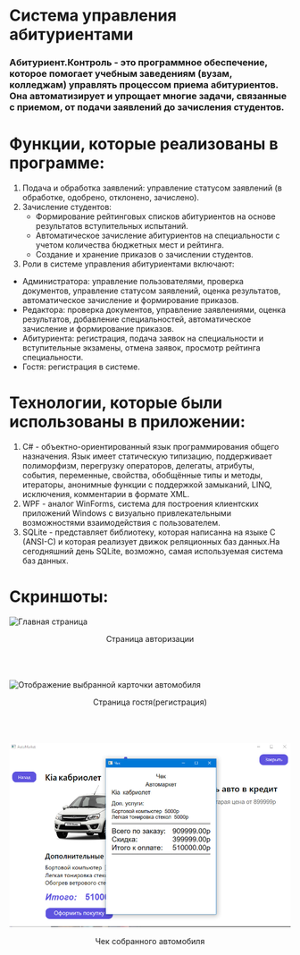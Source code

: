 # Система управления абитуриентами
### Абитуриент.Контроль - это программное обеспечение, которое помогает учебным заведениям (вузам, колледжам) управлять процессом приема абитуриентов. Она автоматизирует и упрощает многие задачи, связанные с приемом, от подачи заявлений до зачисления студентов.

# Функции, которые реализованы в программе:
1. Подача и обработка заявлений: управление статусом заявлений (в обработке, одобрено, отклонено, зачислено).
2. Зачисление студентов:
   - Формирование рейтинговых списков абитуриентов на основе результатов вступительных испытаний.
   - Автоматическое зачисление абитуриентов на специальности с учетом количества бюджетных мест и рейтинга.
   - Создание и хранение приказов о зачислении студентов.
3. Роли в системе управления абитуриентами включают:
- Администратора: управление пользователями, проверка документов, управление статусом заявлений, оценка результатов, автоматическое зачисление и формирование приказов.
- Редактора: проверка документов, управление заявлениями, оценка результатов, добавление специальностей, автоматическое зачисление и формирование приказов.
- Абитуриента: регистрация, подача заявок на специальности и вступительные экзамены, отмена заявок, просмотр рейтинга специальности.
- Гостя: регистрация в системе.

# Технологии, которые были использованы в приложении:
1. C# - объектно-ориентированный язык программирования общего назначения. Язык имеет статическую типизацию, поддерживает полиморфизм, перегрузку операторов, делегаты, атрибуты, события, переменные, свойства, обобщённые типы и методы, итераторы, анонимные функции с поддержкой замыканий, LINQ, исключения, комментарии в формате XML.
2. WPF - аналог WinForms, система для построения клиентских приложений Windows с визуально привлекательными возможностями взаимодействия с пользователем.
3. SQLite - представляет библиотеку, которая написанна на языке C (ANSI-C) и которая реализует движок реляционных баз данных.На сегодняшний день SQLite, возможно, самая используемая система баз данных.

# Скриншоты:
![Главная страница](https://github.com/axxcel/StudentControl/blob/main/car/screens/1.jpg?raw=true)
<div align="center">Страница авторизации</div>
</br> </br> </br>

![Отображение выбранной карточки автомобиля](https://github.com/axxcel/StudentControl/blob/main/car/screens/2.jpg?raw=true)
<div align="center">Страница гостя(регистрация)</div>
</br> </br> </br>

![Чек собранного автомобиля](https://github.com/axxcel/AutoMarket/blob/main/car/screens/BuyCar.jpg?raw=true)
<div align="center">Чек собранного автомобиля</div>
